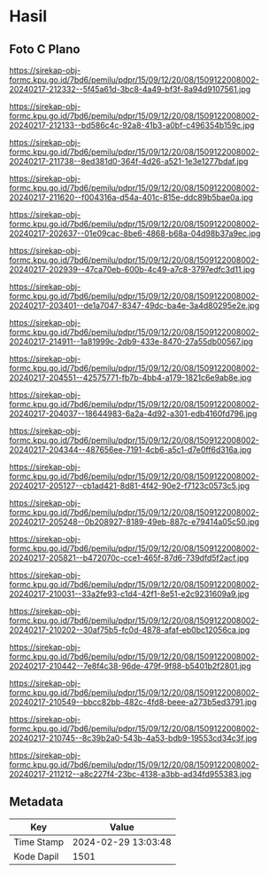 # Hasil

## Foto C Plano

https://sirekap-obj-formc.kpu.go.id/7bd6/pemilu/pdpr/15/09/12/20/08/1509122008002-20240217-212332--5f45a61d-3bc8-4a49-bf3f-8a94d9107561.jpg

https://sirekap-obj-formc.kpu.go.id/7bd6/pemilu/pdpr/15/09/12/20/08/1509122008002-20240217-212133--bd586c4c-92a8-41b3-a0bf-c496354b159c.jpg

https://sirekap-obj-formc.kpu.go.id/7bd6/pemilu/pdpr/15/09/12/20/08/1509122008002-20240217-211738--8ed381d0-364f-4d26-a521-1e3e1277bdaf.jpg

https://sirekap-obj-formc.kpu.go.id/7bd6/pemilu/pdpr/15/09/12/20/08/1509122008002-20240217-211620--f004316a-d54a-401c-815e-ddc89b5bae0a.jpg

https://sirekap-obj-formc.kpu.go.id/7bd6/pemilu/pdpr/15/09/12/20/08/1509122008002-20240217-202637--01e09cac-8be6-4868-b68a-04d98b37a9ec.jpg

https://sirekap-obj-formc.kpu.go.id/7bd6/pemilu/pdpr/15/09/12/20/08/1509122008002-20240217-202939--47ca70eb-600b-4c49-a7c8-3797edfc3d11.jpg

https://sirekap-obj-formc.kpu.go.id/7bd6/pemilu/pdpr/15/09/12/20/08/1509122008002-20240217-203401--de1a7047-8347-49dc-ba4e-3a4d80295e2e.jpg

https://sirekap-obj-formc.kpu.go.id/7bd6/pemilu/pdpr/15/09/12/20/08/1509122008002-20240217-214911--1a81999c-2db9-433e-8470-27a55db00567.jpg

https://sirekap-obj-formc.kpu.go.id/7bd6/pemilu/pdpr/15/09/12/20/08/1509122008002-20240217-204551--42575771-fb7b-4bb4-a179-1821c6e9ab8e.jpg

https://sirekap-obj-formc.kpu.go.id/7bd6/pemilu/pdpr/15/09/12/20/08/1509122008002-20240217-204037--18644983-6a2a-4d92-a301-edb4160fd796.jpg

https://sirekap-obj-formc.kpu.go.id/7bd6/pemilu/pdpr/15/09/12/20/08/1509122008002-20240217-204344--487656ee-7191-4cb6-a5c1-d7e0ff6d316a.jpg

https://sirekap-obj-formc.kpu.go.id/7bd6/pemilu/pdpr/15/09/12/20/08/1509122008002-20240217-205127--cb1ad421-8d81-4f42-90e2-f7123c0573c5.jpg

https://sirekap-obj-formc.kpu.go.id/7bd6/pemilu/pdpr/15/09/12/20/08/1509122008002-20240217-205248--0b208927-8189-49eb-887c-e79414a05c50.jpg

https://sirekap-obj-formc.kpu.go.id/7bd6/pemilu/pdpr/15/09/12/20/08/1509122008002-20240217-205821--b472070c-cce1-465f-87d6-739dfd5f2acf.jpg

https://sirekap-obj-formc.kpu.go.id/7bd6/pemilu/pdpr/15/09/12/20/08/1509122008002-20240217-210031--33a2fe93-c1d4-42f1-8e51-e2c9231609a9.jpg

https://sirekap-obj-formc.kpu.go.id/7bd6/pemilu/pdpr/15/09/12/20/08/1509122008002-20240217-210202--30af75b5-fc0d-4878-afaf-eb0bc12056ca.jpg

https://sirekap-obj-formc.kpu.go.id/7bd6/pemilu/pdpr/15/09/12/20/08/1509122008002-20240217-210442--7e8f4c38-96de-479f-9f88-b5401b2f2801.jpg

https://sirekap-obj-formc.kpu.go.id/7bd6/pemilu/pdpr/15/09/12/20/08/1509122008002-20240217-210549--bbcc82bb-482c-4fd8-beee-a273b5ed3791.jpg

https://sirekap-obj-formc.kpu.go.id/7bd6/pemilu/pdpr/15/09/12/20/08/1509122008002-20240217-210745--8c39b2a0-543b-4a53-bdb9-19553cd34c3f.jpg

https://sirekap-obj-formc.kpu.go.id/7bd6/pemilu/pdpr/15/09/12/20/08/1509122008002-20240217-211212--a8c227f4-23bc-4138-a3bb-ad34fd955383.jpg


## Metadata

| Key        | Value               |
| ---------- | ------------------- |
| Time Stamp | 2024-02-29 13:03:48 |
| Kode Dapil | 1501                |



